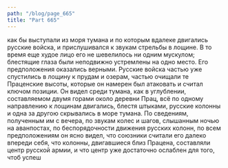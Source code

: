 ```yaml
---
path: "/blog/page_665"
title: "Part 665"
---
```


 как бы выступали из моря тумана и по которым вдалеке двигались русские войска, и прислушивался к звукам стрельбы в лощине. В то время еще худое лицо его не шевелилось ни одним мускулом; блестящие глаза были неподвижно устремлены на одно место. Его предположения оказались верными. Русские войска частью уже спустились в лощину к прудам и озерам, частью очищали те Праценские высоты, которые он намерен был атаковать и считал ключом позиции. Он видел среди тумана, как в углублении, составляемом двумя горами около деревни Прац, всё по одному направлению к лощинам двигались, блестя штыками, русские колонны и одна за другою скрывались в море тумана. По сведениям, полученным им с вечера, по звукам колес и шагов, слышанным ночью на аванпостах, по беспорядочности движения русских колонн, по всем предположениям он ясно видел, что союзники считали его далеко впереди себя, что колонны, двигавшиеся близ Працена, составляли центр русской армии, и что центр уже достаточно ослаблен для того, чтоб успеш
